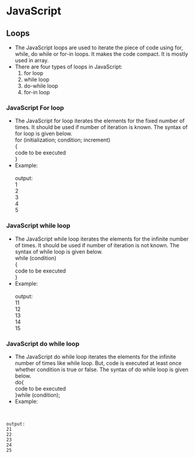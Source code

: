 # JavaScript

## Loops

- The JavaScript loops are used to iterate the piece of code using for, while, do while or for-in 
loops. It makes the code compact. It is mostly used in array.
- There are four types of loops in JavaScript: 
  1. for loop
  2. while loop
  3. do-while loop
  4. for-in loop
### JavaScript For loop
- The JavaScript for loop iterates the elements for the fixed number of times. It should be used 
if number of iteration is known. The syntax of for loop is given below. <br/>
  for (initialization; condition; increment) <br/> 
  {  <br/>
     code to be executed  <br/>
  }  <br/>
- Example:<br/>
  <script>  <br/>
  for (i=1; i<=5; i++)  <br/>
  {  <br/>
  document.write(i + "<br/>")  <br/>
  }  <br/>
  </script>  <br/>
    output: <br/>
    1<br/>
    2<br/>
    3<br/>
    4<br/>
    5<br/>
            
### JavaScript while loop
- The JavaScript while loop iterates the elements for the infinite number of times. It should be used if number of 
iteration is not known. The syntax of while loop is given below. <br/>
  while (condition)  <br/>
  {  <br/>
    code to be executed  <br/>
  }  <br/>
- Example:<br/>
  <script>  <br/>
  var i=11;  <br/>
  while (i<=15)  <br/>
  {  <br/>
  document.write(i + "<br/>");  <br/>
  i++;  <br/>
  }  <br/>
  </script>  <br/>
    output: <br/>
    11<br/>
    12<br/>
    13<br/>
    14<br/>
    15<br/>
    
### JavaScript do while loop
- The JavaScript do while loop iterates the elements for the infinite number of times like while loop. But, code is executed at least once whether condition is true or false. The syntax of do while loop is given below. <br/>
  do{  <br/>
    code to be executed  <br/>
    }while (condition);  <br/>
- Example:<br/>
<script>  <br/>
  var i=21;  <br/>
  do{  <br/>
  document.write(i + "<br/>");  <br/>
  i++;  <br/>
  }while (i<=25);  <br/>
  </script>  <br/>
    output: 
    21  
    22  
    23  
    24  
    25  

